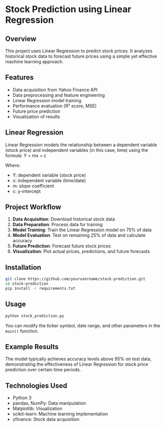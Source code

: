 # Stock Prediction using Linear Regression

## Overview
This project uses Linear Regression to predict stock prices. It analyzes historical stock data to forecast future prices using a simple yet effective machine learning approach.

## Features
- Data acquisition from Yahoo Finance API
- Data preprocessing and feature engineering
- Linear Regression model training
- Performance evaluation (R² score, MSE)
- Future price prediction
- Visualization of results

## Linear Regression
Linear Regression models the relationship between a dependent variable (stock price) and independent variables (in this case, time) using the formula: Y = mx + c

Where:
- Y: dependent variable (stock price)
- x: independent variable (time/date)
- m: slope coefficient
- c: y-intercept

## Project Workflow
1. **Data Acquisition**: Download historical stock data
2. **Data Preparation**: Process data for training
3. **Model Training**: Train the Linear Regression model on 75% of data
4. **Model Evaluation**: Test on remaining 25% of data and calculate accuracy
5. **Future Prediction**: Forecast future stock prices
6. **Visualization**: Plot actual prices, predictions, and future forecasts

## Installation
```bash
git clone https://github.com/yourusername/stock-prediction.git
cd stock-prediction
pip install -r requirements.txt
```

## Usage
```bash
python stock_prediction.py
```

You can modify the ticker symbol, date range, and other parameters in the `main()` function.

## Example Results
The model typically achieves accuracy levels above 95% on test data, demonstrating the effectiveness of Linear Regression for stock price prediction over certain time periods.

## Technologies Used
- Python 3
- pandas, NumPy: Data manipulation
- Matplotlib: Visualization
- scikit-learn: Machine learning implementation
- yfinance: Stock data acquisition

